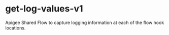 # get-log-values-v1
Apigee Shared Flow to capture logging information at each of the flow hook locations.
